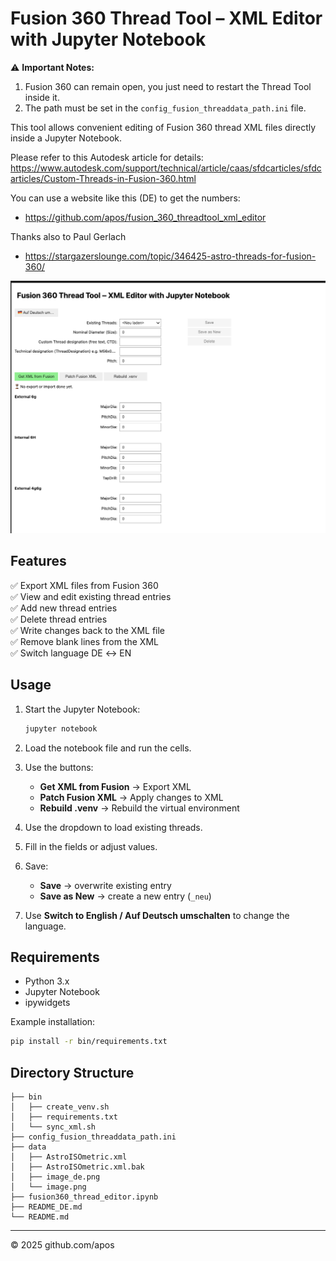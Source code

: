 # Fusion 360 Thread Tool – XML Editor with Jupyter Notebook

⚠️ **Important Notes:**  
1. Fusion 360 can remain open, you just need to restart the Thread Tool inside it.  
2. The path must be set in the `config_fusion_threaddata_path.ini` file.

This tool allows convenient editing of Fusion 360 thread XML files directly inside a Jupyter Notebook.

   Please refer to this Autodesk article for details:  
     https://www.autodesk.com/support/technical/article/caas/sfdcarticles/sfdcarticles/Custom-Threads-in-Fusion-360.html

   You can use a website like this (DE) to get the numbers:
   - https://github.com/apos/fusion_360_threadtool_xml_editor
 
  Thanks also to Paul Gerlach
   - https://stargazerslounge.com/topic/346425-astro-threads-for-fusion-360/

![alt text](data/image.png)

## Features

✅ Export XML files from Fusion 360  
✅ View and edit existing thread entries  
✅ Add new thread entries  
✅ Delete thread entries  
✅ Write changes back to the XML file  
✅ Remove blank lines from the XML  
✅ Switch language DE ↔ EN

## Usage

1. Start the Jupyter Notebook:
    ```bash
    jupyter notebook
    ```

2. Load the notebook file and run the cells.

3. Use the buttons:
    - **Get XML from Fusion** → Export XML
    - **Patch Fusion XML** → Apply changes to XML
    - **Rebuild .venv** → Rebuild the virtual environment

4. Use the dropdown to load existing threads.

5. Fill in the fields or adjust values.

6. Save:
    - **Save** → overwrite existing entry
    - **Save as New** → create a new entry (`_neu`)

7. Use **Switch to English / Auf Deutsch umschalten** to change the language.

## Requirements

- Python 3.x
- Jupyter Notebook
- ipywidgets

Example installation:

```bash
pip install -r bin/requirements.txt
```

## Directory Structure

```
├── bin
│   ├── create_venv.sh
│   ├── requirements.txt
│   └── sync_xml.sh
├── config_fusion_threaddata_path.ini
├── data
│   ├── AstroISOmetric.xml
│   ├── AstroISOmetric.xml.bak
│   ├── image_de.png
│   └── image.png
├── fusion360_thread_editor.ipynb
├── README_DE.md
└── README.md
```

---

© 2025 github.com/apos